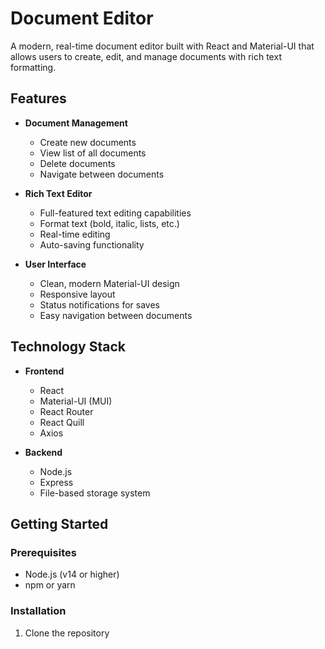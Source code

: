 # Document Editor

A modern, real-time document editor built with React and Material-UI that allows users to create, edit, and manage documents with rich text formatting.

## Features

- **Document Management**
  - Create new documents
  - View list of all documents
  - Delete documents
  - Navigate between documents

- **Rich Text Editor**
  - Full-featured text editing capabilities
  - Format text (bold, italic, lists, etc.)
  - Real-time editing
  - Auto-saving functionality

- **User Interface**
  - Clean, modern Material-UI design
  - Responsive layout
  - Status notifications for saves
  - Easy navigation between documents

## Technology Stack

- **Frontend**
  - React
  - Material-UI (MUI)
  - React Router
  - React Quill
  - Axios

- **Backend**
  - Node.js
  - Express
  - File-based storage system

## Getting Started

### Prerequisites

- Node.js (v14 or higher)
- npm or yarn

### Installation

1. Clone the repository